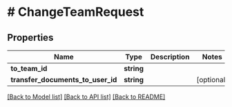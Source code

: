 # # ChangeTeamRequest

## Properties

Name | Type | Description | Notes
------------ | ------------- | ------------- | -------------
**to_team_id** | **string** |  |
**transfer_documents_to_user_id** | **string** |  | [optional]

[[Back to Model list]](../../README.md#models) [[Back to API list]](../../README.md#endpoints) [[Back to README]](../../README.md)
